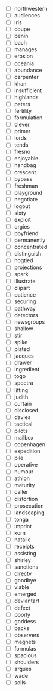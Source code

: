 - [ ] northwestern
- [ ] audiences
- [ ] iris
- [ ] coupe
- [ ] benin
- [ ] bach
- [ ] manages
- [ ] erosion
- [ ] oceania
- [ ] abundance
- [ ] carpenter
- [ ] khan
- [ ] insufficient
- [ ] highlands
- [ ] peters
- [ ] fertility
- [ ] formulation
- [ ] clever
- [ ] primer
- [ ] lords
- [ ] tends
- [ ] fresno
- [ ] enjoyable
- [ ] handbag
- [ ] crescent
- [ ] bypass
- [ ] freshman
- [ ] playground
- [ ] negotiate
- [ ] logout
- [ ] sixty
- [ ] exploit
- [ ] orgies
- [ ] boyfriend
- [ ] permanently
- [ ] concentrated
- [ ] distinguish
- [ ] hogtied
- [ ] projections
- [ ] spark
- [ ] illustrate
- [ ] clipart
- [ ] patience
- [ ] securing
- [ ] pathway
- [ ] detectors
- [ ] newsgroups
- [ ] shallow
- [ ] stir
- [ ] spike
- [ ] plated
- [ ] jacques
- [ ] drawer
- [ ] ingredient
- [ ] togo
- [ ] spectra
- [ ] lifting
- [ ] judith
- [ ] curtain
- [ ] disclosed
- [ ] davies
- [ ] tactical
- [ ] pilots
- [ ] mailbox
- [ ] copenhagen
- [ ] expedition
- [ ] pile
- [ ] operative
- [ ] humour
- [ ] athlon
- [ ] maturity
- [ ] caller
- [ ] distortion
- [ ] prosecution
- [ ] landscaping
- [ ] tonga
- [ ] imprint
- [ ] korn
- [ ] natalie
- [ ] receipts
- [ ] assisting
- [ ] shirley
- [ ] sanctions
- [ ] directv
- [ ] goodbye
- [ ] viable
- [ ] emerged
- [ ] deviantart
- [ ] defect
- [ ] poorly
- [ ] goddess
- [ ] backs
- [ ] observers
- [ ] magnets
- [ ] formulas
- [ ] spacious
- [ ] shoulders
- [ ] argues
- [ ] wade
- [ ] soils
